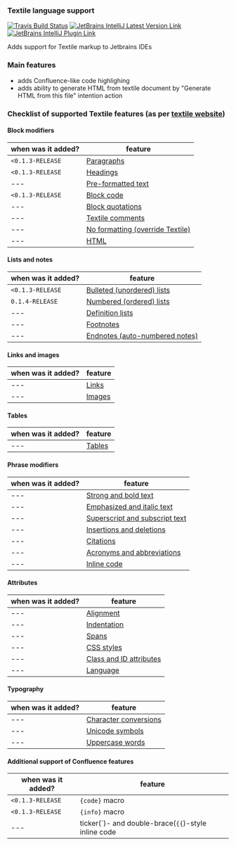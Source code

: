 ### Textile language support

[![Travis Build Status](https://travis-ci.com/stasmihailov/intellij-textile.svg?branch=master)](https://travis-ci.com/github/stasmihailov/intellij-textile)
[![JetBrains IntelliJ Latest Version Link](https://img.shields.io/jetbrains/plugin/v/14204)](https://plugins.jetbrains.com/plugin/14204)
[![JetBrains IntelliJ Plugin Link](https://img.shields.io/jetbrains/plugin/d/com.potniype4kin.intellij-textile)](https://plugins.jetbrains.com/plugin/14204)

Adds support for Textile markup to Jetbrains IDEs

### Main features
* adds Confluence-like code highlighing
* adds ability to generate HTML from textile document by "Generate HTML from this file" intention action

### Checklist of supported Textile features (as per [textile website](https://textile-lang.com))

#### Block modifiers
| when was it added? | feature |
| --- | --- |
| `<0.1.3-RELEASE` | [Paragraphs](https://textile-lang.com/doc/paragraphs) |
| `<0.1.3-RELEASE` | [Headings](https://textile-lang.com/doc/headings) |
| --- | [Pre-formatted text](https://textile-lang.com/doc/pre-formatted-text) |
| `<0.1.3-RELEASE` | [Block code](https://textile-lang.com/doc/block-code) |
| --- | [Block quotations](https://textile-lang.com/doc/block-quotations) |
| --- | [Textile comments](https://textile-lang.com/doc/textile-comments) |
| --- | [No formatting (override Textile)](https://textile-lang.com/doc/no-textile-processing) |
| --- | [HTML](https://textile-lang.com/doc/html) |

#### Lists and notes
| when was it added? | feature |
| --- | --- |
| `<0.1.3-RELEASE` | [Bulleted (unordered) lists](https://textile-lang.com/doc/bulleted-unordered-lists) |
| `0.1.4-RELEASE` | [Numbered (ordered) lists](https://textile-lang.com/doc/numbered-ordered-lists) |
| --- | [Definition lists](https://textile-lang.com/doc/definition-lists) |
| --- | [Footnotes](https://textile-lang.com/doc/footnotes) |
| --- | [Endnotes (auto-numbered notes)](https://textile-lang.com/doc/auto-numbered-notes) |

#### Links and images
| when was it added? | feature |
| --- | --- |
| --- | [Links](https://textile-lang.com/doc/links) |
| --- | [Images](https://textile-lang.com/doc/images) |

#### Tables
| when was it added? | feature |
| --- | --- |
| --- | [Tables](https://textile-lang.com/doc/tables) |

#### Phrase modifiers
| when was it added? | feature |
| --- | --- |
| --- | [Strong and bold text](https://textile-lang.com/doc/strong-and-bold-text) |
| --- | [Emphasized and italic text](https://textile-lang.com/doc/emphasized-and-italic-text) |
| --- | [Superscript and subscript text](https://textile-lang.com/doc/subscript-and-superscript-text) |
| --- | [Insertions and deletions](https://textile-lang.com/doc/insertions-and-deletions) |
| --- | [Citations](https://textile-lang.com/doc/citations) |
| --- | [Acronyms and abbreviations](https://textile-lang.com/doc/acronyms-abbreviations) |
| --- | [Inline code](https://textile-lang.com/doc/inline-code) |

#### Attributes
| when was it added? | feature |
| --- | --- |
| --- | [Alignment](https://textile-lang.com/doc/text-alignment) |
| --- | [Indentation](https://textile-lang.com/doc/indentation) |
| --- | [Spans](https://textile-lang.com/doc/spans) |
| --- | [CSS styles](https://textile-lang.com/doc/css-styles) |
| --- | [Class and ID attributes](https://textile-lang.com/doc/classes-and-ids) |
| --- | [Language](https://textile-lang.com/doc/language) |

#### Typography
| when was it added? | feature |
| --- | --- |
| --- | [Character conversions](https://textile-lang.com/doc/special-characters) |
| --- | [Unicode symbols](https://textile-lang.com/doc/unicode-symbols) |
| --- | [Uppercase words](https://textile-lang.com/doc/uppercase-words) |

#### Additional support of Confluence features
| when was it added? | feature |
| --- | --- |
| `<0.1.3-RELEASE` | `{code}` macro |
| `<0.1.3-RELEASE` | `{info}` macro |
| --- | ticker(\`)- and double-brace(`{{`)-style inline code |
